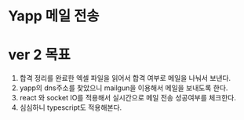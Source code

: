# Yapp 메일 전송

# ver 2 목표
1. 합격 정리를 완료한 엑셀 파일을 읽어서 합격 여부로 메일을 나눠서 보낸다.
2. yapp의 dns주소를 찾았으니 mailgun을 이용해서 메일을 보내도록 한다.
3. react 와 socket IO를 적용해서 실시간으로 메일 전송 성공여부를 체크한다.
4. 심심하니 typescript도 적용해본다.
